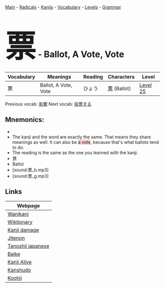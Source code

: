 <style> bigfont {font-size: 100px}</style>
[Main](../README.md) -
[Radicals](../radicals.md) -
[Kanjis](../kanjis.md) -
[Vocabulary](../vocabulary.md) -
[Levels](../levels.md) -
[Grammar](../grammar.md)
# <bigfont> 票</bigfont> - Ballot, A Vote, Vote 

| Vocabulary | Meanings | Reading | Characters | Level |
| --- | --- | --- | --- | --- |
| 票 | Ballot, A Vote, Vote | ひょう |  [票](../kanjis/票.md) (Ballot) | [Level 25](../levels/wk_level25.md) |

Previous vocab: [影響](影響.md) Next vocab: [投票する](投票する.md) 

## Mnemonics:

* 
* The kanji and the word are exactly the same. That means they share meanings as well. It can also be <span style="background-color:#ffcccb"> a vote</span>, because that's what ballots tend to do.
* The reading is the same as the one you learned with the kanji.
* 票
* Ballot
* [sound:票_b.mp3]
* [sound:票_g.mp3]


## Links 

| Webpage |
| --- |
| [Wanikani          ](https://www.wanikani.com/kanji/票) |
| [Wiktionary        ](https://en.wiktionary.org/wiki/票) |
| [Kanji damage      ](http://www.kanjidamage.com/kanji/search?utf8=✓&q=票) |
| [Jitenon           ](https://jitenon.com/kanji/票) |
| [Tanoshii japanese ](https://www.tanoshiijapanese.com/dictionary/kanji.cfm?k=票) |
| [Baike             ](https://baike.baidu.com/item/票) |
| [Kanji Alive       ](https://app.kanjialive.com/票) |
| [Kanshudo          ](https://www.kanshudo.com/searchmn?q=票) |
| [Koohii            ](https://kanji.koohii.com/study/kanji/票) |
